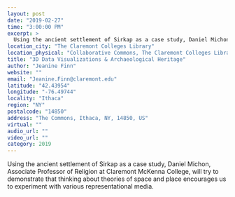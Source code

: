 ```yaml
---
layout: post
date: "2019-02-27"
time: "3:00:00 PM"
excerpt: >
  Using the ancient settlement of Sirkap as a case study, Daniel Michon, Associate Professor of Religion at Claremont McKenna College, will ...
location_city: "The Claremont Colleges Library"
location_physical: "Collaborative Commons, The Claremont Colleges Library"
title: "3D Data Visualizations & Archaeological Heritage"
author: "Jeanine Finn"
website: ""
email: "Jeanine.Finn@claremont.edu"
latitude: "42.43954"
longitude: "-76.49744"
locality: "Ithaca"
region: "NY"
postalcode: "14850"
address: "The Commons, Ithaca, NY, 14850, US"
virtual: ""
audio_url: ""
video_url: ""
category: 2019
---
```


Using the ancient settlement of Sirkap as a case study, Daniel Michon, Associate Professor of Religion at Claremont McKenna College, will try to demonstrate that thinking about theories of space and place encourages us to experiment with various representational media. 
